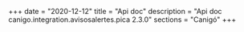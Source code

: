 +++
date        = "2020-12-12"
title       = "Api doc"
description = "Api doc canigo.integration.avisosalertes.pica 2.3.0"
sections    = "Canigó"
+++